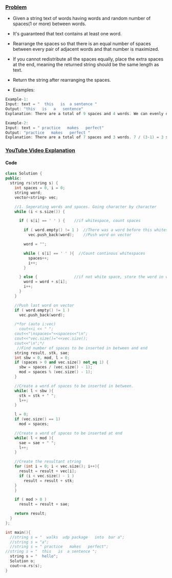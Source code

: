 ### [Problem](https://leetcode.com/contest/weekly-contest-207/problems/rearrange-spaces-between-words/)
- Given a string text of words having words and random number of spaces(1 or more) between words.
- It's guaranteed that text contains at least one word.
- Rearrange the spaces so that there is an equal number of spaces between every pair of adjacent words and that number is maximized. 
- If you cannot redistribute all the spaces equally, place the extra spaces at the end, meaning the returned string should be the same length as text.
- Return the string after rearranging the spaces.

- Examples: 
```c
Example-1:
Input: text = "  this   is  a sentence "
Output: "this   is   a   sentence"
Explanation: There are a total of 9 spaces and 4 words. We can evenly divide the 9 spaces between the words: 9 / (4-1) = 3 spaces.

Example-2:
Input: text = " practice   makes   perfect"
Output: "practice   makes   perfect "
Explanation: There are a total of 7 spaces and 3 words. 7 / (3-1) = 3 spaces plus 1 extra space. We place this extra space at the end of the string.
```

### [YouTube Video Explanation](https://youtu.be/PiW-tH_-Dqk)

#### Code
```c++
class Solution {
public:
  string rs(string s) {
    int spaces = 0, i = 0;
    string word;
    vector<string> vec;

    //1. Seperating words and spaces. Going character by character
    while (i < s.size()) {

      if ( s[i] == ' ' ) {    //if whitespace, count spaces

        if ( word.empty() != 1 )  //There was a word before this whitespace
          vec.push_back(word);    //Push word on vector

        word = "";

        while ( s[i] == ' ' ){  //Count continous whitespaces
          spaces++;
          i++;
        }

      } else {                //if not white space, store the word in word
        word = word + s[i];
        i++;
      }
    }

    //Push last word on vector
    if ( word.empty() != 1 )
      vec.push_back(word);

    /*for (auto i:vec)
      cout<<i << " ";
    cout<<"\nspaces="<<spaces<<"\n";
    cout<<"vec.size()="<<vec.size();
    cout<<"\n";*/
     //Find number of spaces to be inserted in between and end
    string result, stk, sae;
    int sbw = 0, mod, l = 0;
    if (spaces > 0 and vec.size() not_eq 1) {
      sbw = spaces / (vec.size() - 1);
      mod = spaces % (vec.size() - 1);
    }

    //Create a word of spaces to be inserted in between.
    while( l < sbw ){
      stk = stk + " ";
      l++;
    }

    l = 0;
    if (vec.size() == 1)
      mod = spaces;

    //Create a word of spaces to be inserted at end
    while( l < mod ){
      sae = sae + " ";
      l++;
    }

    //Create the resultant string
    for (int i = 0; i < vec.size(); i++){
      result = result + vec[i];
      if (i < vec.size() - 1 )
        result = result + stk;
    }   
    }

    if ( mod > 0 )
      result = result + sae;

    return result;
  }
};

int main(){
  //string s = "  walks  udp package   into  bar a";
  //string s = "a";
  //string s = " practice   makes   perfect";
//string s = "  this   is  a sentence ";
  string s = "  hello";
  Solution o;
  cout<<o.rs(s);
}
```
